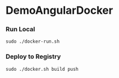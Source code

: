 # DemoAngularDocker

### Run Local
```
sudo ./docker-run.sh
```

### Deploy to Registry
```
sudo ./docker.sh build push
```